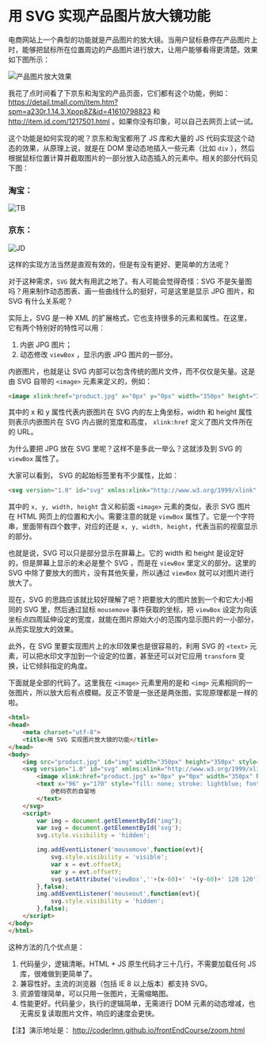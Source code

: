用 SVG 实现产品图片放大镜功能
==

电商网站上一个典型的功能就是产品图片的放大镜。当用户鼠标悬停在产品图片上时，能够把鼠标所在位置周边的产品图片进行放大，让用户能够看得更清楚。效果如下图所示：

![产品图片放大效果](http://ww4.sinaimg.cn/large/8063ac81gw1ew5rbniebbj20hp0b7dhq.jpg)

我花了点时间看了下京东和淘宝的产品页面，它们都有这个功能，例如：https://detail.tmall.com/item.htm?spm=a230r.1.14.3.Xpop8Z&id=41610798823 和 http://item.jd.com/1217501.html 。如果你没有印象，可以自己去网页上试一试。

这个功能是如何实现的呢？京东和淘宝都用了 JS 库和大量的 JS 代码实现这个动态的效果，从原理上说，就是在 DOM 里动态地插入一些元素（比如 `div` ），然后根据鼠标位置计算并截取图片的一部分放入动态插入的元素中。相关的部分代码见下图：

### 淘宝：
![TB](http://ww1.sinaimg.cn/large/8063ac81gw1ew6x6h12y5j20wb0fn49a.jpg)

### 京东：
![JD](http://ww2.sinaimg.cn/large/8063ac81gw1ew6x6ftx1ej20wf0f8kah.jpg)

这样的实现方法当然是直观有效的，但是有没有更好、更简单的方法呢？

对于这种需求，`SVG` 就大有用武之地了。有人可能会觉得奇怪：SVG 不是矢量图吗？用来制作动态图表、画一些曲线什么的挺好，可是这里是显示 JPG 图片，和 SVG 有什么关系呢？

实际上，SVG 是一种 XML 的扩展格式，它也支持很多的元素和属性。在这里，它有两个特别好的特性可以用：

1. 内嵌 JPG 图片；
2. 动态修改 `viewBox` ，显示内嵌 JPG 图片的一部分。

内嵌图片，也就是让 SVG 内部可以包含传统的图片文件，而不仅仅是矢量。这是由 SVG 自带的 `<image>` 元素来定义的，例如：
```html
<image xlink:href="product.jpg" x="0px" y="0px" width="350px" height="350px"></image>
```
其中的 x 和 y 属性代表内嵌图片在 SVG 内的左上角坐标，width 和 height 属性则表示内嵌图片在 SVG 内占据的宽度和高度， `xlink:href` 定义了图片文件所在的 URL。

为什么要把 JPG 放在 SVG 里呢？这样不是多此一举么？这就涉及到 SVG 的 `viewBox` 属性了。

大家可以看到， SVG 的起始标签里有不少属性，比如：
```html
<svg version="1.0" id="svg" xmlns:xlink="http://www.w3.org/1999/xlink" x="0px" y="0px" width="350px" height="350px" viewBox="132 243 120 120" xml:space="preserve">
```
其中的 `x, y, width, height` 含义和前面 `<image>` 元素的类似，表示 SVG 图片在 HTML 网页上的位置和大小。需要注意的就是 `viewBox` 属性了。它是一个字符串，里面带有四个数字，对应的还是 `x, y, width, height`，代表当前的视窗显示的部分。

也就是说，SVG 可以只是部分显示在屏幕上。它的 width 和 height 是设定好的，但是屏幕上显示的未必是整个 SVG ，而是在 `viewBox` 里定义的部分。这里的 SVG 中除了要放大的图片，没有其他矢量，所以通过 `viewBox` 就可以对图片进行放大了。

现在，SVG 的思路应该就比较好理解了吧？把要放大的图片放到一个和它大小相同的 SVG 里，然后通过鼠标 `mousemove` 事件获取的坐标，把 `viewBox` 设定为向该坐标点四周延伸设定的宽度，就能在图片原始大小的范围内显示图片的一小部分，从而实现放大的效果。

此外，在 SVG 里要实现图片上的水印效果也是很容易的，利用 SVG 的 `<text>` 元素，可以把水印文字加到一个设定的位置，甚至还可以对它应用 `transform` 变换，让它倾斜指定的角度。

下面就是全部的代码了。这里我在 `<image>` 元素里用的是和 `<img>` 元素相同的一张图片，所以放大后有点模糊。反正不管是一张还是两张图，实现原理都是一样的啦。

```html
<html>
<head>
	<meta charset="utf-8">
	<title>用 SVG 实现图片放大镜的功能</title>
</head>
<body>
	<img src="product.jpg" id="img" width="350px" height="350px" style="cursor: -moz-zoom-in; cursor: -webkit-zoom-in; cursor: zoom-in;">
	<svg version="1.0" id="svg" xmlns:xlink="http://www.w3.org/1999/xlink" x="0px" y="0px" width="350px" height="350px" viewBox="132 243 120 120" enable-background="new 0 0 350 350" xml:space="preserve" style="visibility: hidden;">
		<image xlink:href="product.jpg" x="0px" y="0px" width="350px" height="350px"></image>
		<text x="96" y="170" style="fill: none; stroke: lightblue; font-size: 20px; opacity: 0.6;" transform="rotate(15 96 170)">
    		@老码农的自留地
		</text>
	</svg>
	<script>
		var img = document.getElementById("img");
		var svg = document.getElementById('svg');
		svg.style.visibility = 'hidden';

		img.addEventListener('mousemove',function(evt){
			svg.style.visibility = 'visible';
			var x = evt.offsetX;
			var y = evt.offsetY;
			svg.setAttribute('viewBox',''+(x-60)+' '+(y-60)+' 120 120');
		},false);
		img.addEventListener('mouseout',function(evt){
			svg.style.visibility = 'hidden';
		},false);
	</script>
</body>
</html>
```

这种方法的几个优点是：

1. 代码量少，逻辑清晰。HTML + JS 原生代码才三十几行，不需要加载任何 JS 库，很难做到更简单了。
2. 兼容性好。主流的浏览器（包括 IE 8 以上版本）都支持 SVG。
3. 资源管理简单，可以只用一张图片，无需缩略图。
4. 性能更好。代码量少，执行的逻辑简单，无需进行 DOM 元素的动态增减，也无需反复读取图片文件，响应的速度会更快。

【注】演示地址是： http://coderlmn.github.io/frontEndCourse/zoom.html 
